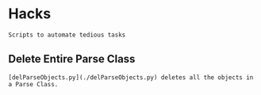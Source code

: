 # Hacks
	Scripts to automate tedious tasks

## Delete Entire Parse Class
	[delParseObjects.py](./delParseObjects.py) deletes all the objects in a Parse Class.